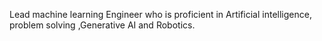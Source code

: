 Lead machine learning Engineer who is proficient in Artificial intelligence, problem solving ,Generative AI and Robotics.
